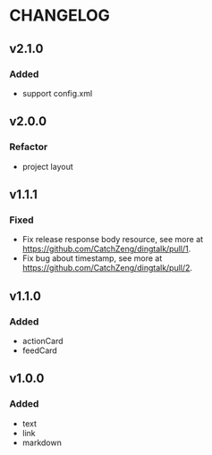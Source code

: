 # CHANGELOG


## v2.1.0

### Added

- support config.xml

## v2.0.0

### Refactor

- project layout

## v1.1.1

### Fixed

- Fix release response body resource, see more at <https://github.com/CatchZeng/dingtalk/pull/1>.
- Fix bug about timestamp, see more at <https://github.com/CatchZeng/dingtalk/pull/2>.

## v1.1.0

### Added

- actionCard
- feedCard

## v1.0.0

### Added

- text
- link
- markdown
